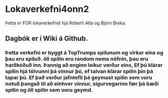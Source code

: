 # Lokaverkefni4onn2
Þetta er FOR lokaverkefnið hjá Róberti Atla og Björn Breka.

## Dagbók er í Wiki á Github.

### Þetta verkefni er byggt á TopTrumps spilunum og virkar eins og þau eru spiluð. öll spilin eru random nema nöfnin, þau eru harðkóðuð inn. Þannig að enginn leikur verður eins, Ef þú klárar spilin hjá tölvunni þá vinnur þú, ef talvan klárar spilin þín þá tapar þú. Ef það verður jafntefli þá geymast spilin sem voru notuð þangað til að einhver vinnur, sigurvegarinn fær þá bæði spilin og öll spilin sem voru geymd.
